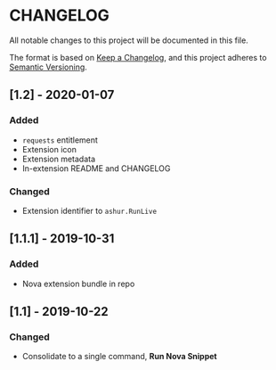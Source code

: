 # CHANGELOG
All notable changes to this project will be documented in this file.

The format is based on [Keep a Changelog](https://keepachangelog.com/en/1.0.0/), and this project adheres to [Semantic Versioning](https://semver.org/spec/v2.0.0.html).

## [1.2] - 2020-01-07
### Added
- `requests` entitlement
- Extension icon
- Extension metadata
- In-extension README and CHANGELOG

### Changed
- Extension identifier to `ashur.RunLive`

## [1.1.1] - 2019-10-31
### Added
- Nova extension bundle in repo

## [1.1] - 2019-10-22
### Changed
- Consolidate to a single command, **Run Nova Snippet**
